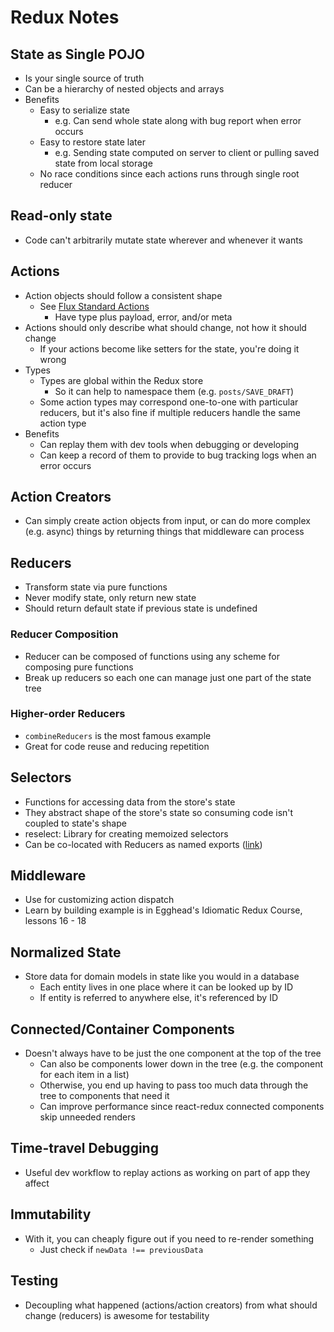 # Redux Notes

## State as Single POJO

* Is your single source of truth
* Can be a hierarchy of nested objects and arrays
* Benefits
  * Easy to serialize state
    * e.g. Can send whole state along with bug report when error occurs
  * Easy to restore state later
    * e.g. Sending state computed on server to client or pulling saved state from local storage
  * No race conditions since each actions runs through single root reducer

## Read-only state

* Code can't arbitrarily mutate state wherever and whenever it wants

##  Actions

* Action objects should follow a consistent shape
  * See [Flux Standard Actions][flux-standard-actions]
    * Have type plus payload, error, and/or meta
* Actions should only describe what should change, not how it should change
  * If your actions become like setters for the state, you're doing it wrong
* Types
  * Types are global within the Redux store
    * So it can help to namespace them (e.g. `posts/SAVE_DRAFT`)
  * Some action types may correspond one-to-one with particular reducers, but it's also fine if
    multiple reducers handle the same action type
* Benefits
  * Can replay them with dev tools when debugging or developing
  * Can keep a record of them to provide to bug tracking logs when an error occurs

## Action Creators

* Can simply create action objects from input, or can do more complex (e.g. async) things by
  returning things that middleware can process

## Reducers

* Transform state via pure functions
* Never modify state, only return new state
* Should return default state if previous state is undefined

### Reducer Composition

* Reducer can be composed of functions using any scheme for composing pure functions
* Break up reducers so each one can manage just one part of the state tree

### Higher-order Reducers

* `combineReducers` is the most famous example
* Great for code reuse and reducing repetition

## Selectors

* Functions for accessing data from the store's state
* They abstract shape of the store's state so consuming code isn't coupled to state's shape
* reselect: Library for creating memoized selectors
* Can be co-located with Reducers as named exports ([link][colocate-selectors])

## Middleware

* Use for customizing action dispatch
* Learn by building example is in Egghead's Idiomatic Redux Course, lessons 16 - 18

## Normalized State

* Store data for domain models in state like you would in a database
  * Each entity lives in one place where it can be looked up by ID
  * If entity is referred to anywhere else, it's referenced by ID

##  Connected/Container Components

* Doesn't always have to be just the one component at the top of the tree
  * Can also be components lower down in the tree (e.g. the component for each item in a list)
  * Otherwise, you end up having to pass too much data through the tree to components that need it
  * Can improve performance since react-redux connected components skip unneeded renders

## Time-travel Debugging

* Useful dev workflow to replay actions as working on part of app they affect

## Immutability

* With it, you can cheaply figure out if you need to re-render something
  * Just check if `newData !== previousData`

## Testing

* Decoupling what happened (actions/action creators) from what should change (reducers) is awesome
  for testability

[colocate-selectors]: https://github.com/tayiorbeii/egghead.io_idiomatic_redux_course_notes/blob/master/10-Colocating_Selectors_with_Reducers.md
[flux-standard-actions]: https://github.com/acdlite/flux-standard-action
